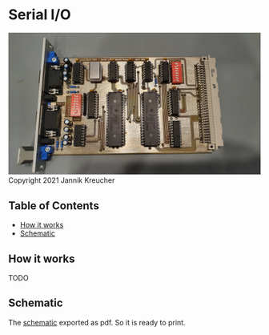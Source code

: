 # Serial I/O

![PCB](pictures/pcb_above.jpg)
Copyright 2021 Jannik Kreucher


## Table of Contents
 - [How it works](#how-it-works)
 - [Schematic](#schematic)



## How it works
TODO


## Schematic
The [schematic](documentation/RackZ80_RS232.pdf) exported as pdf. So it is ready to print.
